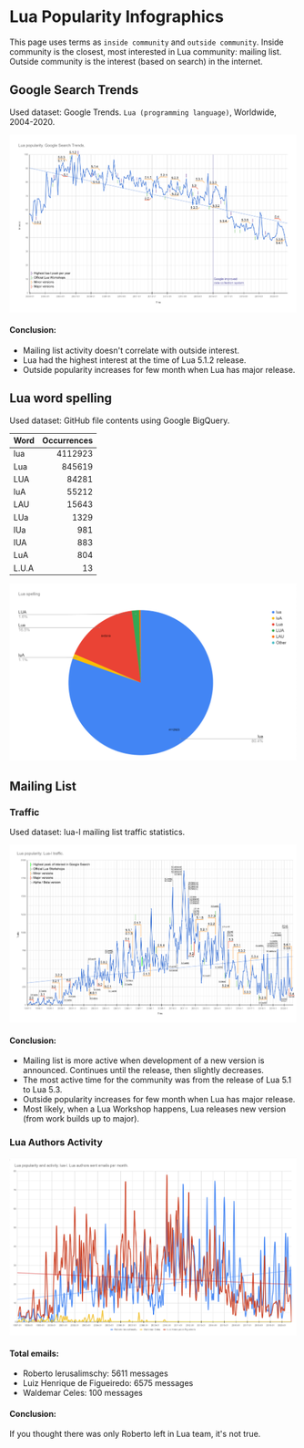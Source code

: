 # Lua Popularity Infographics
This page uses terms as `inside community` and `outside community`. Inside community is the closest, most interested in Lua community: mailing list. Outside community is the interest (based on search) in the internet.

## Google Search Trends
Used dataset: Google Trends. `Lua (programming language)`, Worldwide, 2004-2020.

![Google Search Trends](luapopularity_google.png?raw=true "Google Search Trends")

#### Conclusion:
  - Mailing list activity doesn't correlate with outside interest.
  - Lua had the highest interest at the time of Lua 5.1.2 release. 
  - Outside popularity increases for few month when Lua has major release.

## Lua word spelling
Used dataset: GitHub file contents using Google BigQuery.

| Word  | Occurrences |
| ----- | ----------: |
| lua   |     4112923 |
| Lua   |      845619 |
| LUA   |       84281 |
| luA   |       55212 |
| LAU   |       15643 |
| LUa   |        1329 |
| lUa   |         981 |
| lUA   |         883 |
| LuA   |         804 |
| L.U.A |          13 |

![Lua word spelling](luapopularity_spelling.png?raw=true "Lua word spelling")

## Mailing List

### Traffic
Used dataset: lua-l mailing list traffic statistics.

![Mailing List Traffic](luapopularity_mailinglist.png?raw=true "Mailing List Traffic")

#### Conclusion:
  - Mailing list is more active when development of a new version is announced. Continues until the release, then slightly decreases.
  - The most active time for the community was from the release of Lua 5.1 to Lua 5.3.
  - Outside popularity increases for few month when Lua has major release.
  - Most likely, when a Lua Workshop happens, Lua releases new version (from work builds up to major).

### Lua Authors Activity

![Lua Authors Activity](luapopularity_authors.png?raw=true "Lua Authors Activity")

#### Total emails:
  - Roberto Ierusalimschy: 5611 messages
  - Luiz Henrique de Figueiredo: 6575 messages
  - Waldemar Celes: 100 messages

#### Conclusion:
  If you thought there was only Roberto left in Lua team, it's not true.